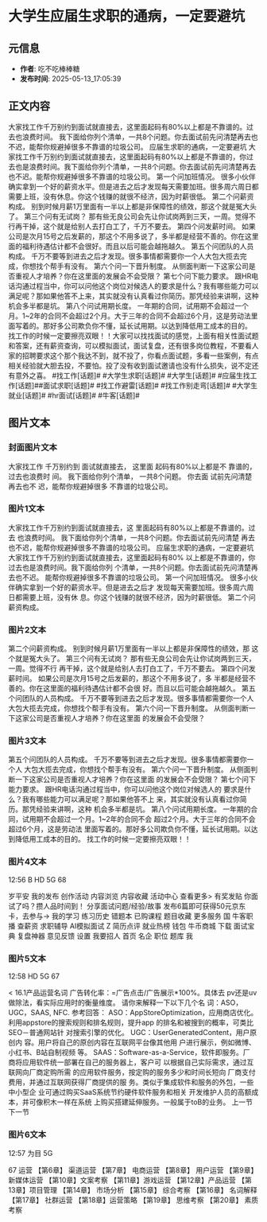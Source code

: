 # 大学生应届生求职的通病，一定要避坑

## 元信息
- **作者**: 吃不吃棒棒糖
- **发布时间**: 2025-05-13_17:05:39

## 正文内容

大家找工作千万别约到面试就直接去，这里面起码有80%以上都是不靠谱的。过去也浪费时间。
我下面给你列个清单，一共8个问题。你去面试前先问清楚再去也不迟，能帮你规避掉很多不靠谱的垃圾公司。
应届生求职的通病，一定要避坑
大家找工作千万别约到面试就直接去，这里面起码有80%以上都是不靠谱的，你过去也是浪费时间。我下面给你列个清单，一共8个问题。你去面试前先问清楚再去也不迟。能帮你规避掉很多不靠谱的垃圾公司。
第一个问加班情况。
很多小伙伴确实拿到一个好的薪资水平。但是进去之后才发现每天需要加班。很多周六周日都需要上班，没有休息。你这个钱赚的就很不经济，因为时薪很低。
第二个问薪资构成。
别到时候月薪1万里面有一半以上都是非保障性的绩效，那这个就是冤大头了。
第三个问有无试岗？
那有些无良公司会先让你试岗两到三天，一周。觉得不行再干掉，这个就是给别人去打白工了，千万不要去。
第四个问发薪时间。
如果公司是次月15号之后发薪的，那这个不用多说了，多半都是经营不善的。你在这里面的福利待遇估计都不会很好。而且以后可能会越拖越久。
第五个问团队的人员构成。
千万不要等到进去之后才发现。很多事情都需要你一个人大包大揽去完成，你想找个帮手有没有。
第六个问一下晋升制度。
从侧面判断一下这家公司是否重视人才培养？你在这里面的发展会不会受限？
第七个问下能力要求。
跟HR电话沟通过程当中，你可以问他这个岗位对候选人的要求是什么？我有哪些能力可以满足呢？那如果他答不上来，其实就没有认真看过你简历。那凭经验来讲啊，这种机会多半都是坑。
第八个问试用期长度。
一年期的合同，试用期不会超过一个月。1~2年的合同不会超过2个月。大于三年的合同不会超过6个月，这是劳动法里面写着的。那好多公司欺负你不懂，延长试用期。以达到降低用工成本的目的。
找工作的时候一定要擦亮双眼！！大家可以找找面试的感觉，上面有相关性面试题和答案，还有薪资查询，可以模拟面试，面试复盘，还有很多岗位教程，不要看人家的招聘要求这个那个我达不到，就不投了，你看点面试题，多看一些案例，有点相关经验就大胆去投，不要怕。投了没有收到面试邀请也没有什么损失，说不定还有意外之喜。
#找工作[话题]# #大学生求职[话题]# #大学生[话题]# #应届生找工作[话题]##面试求职[话题]# #找工作避雷[话题]# #找工作别走弯[话题]# #大学生就业[话题]# #hr面试[话题]# #牛客[话题]#

## 图片文本

### 封面图片文本

大家找工作
千万别约到
面试就直接去，
这里面
起码有80%以上都是不
靠谱的，
过去也浪费时
间。
我下面给你列个清单，
一共8个问题。
你去面
试前先问清楚再去也不
迟，能帮你规避掉很多
不靠谱的垃圾公司。

### 图片1文本

大家找工作千万别约到面试就直接去，这
里面起码有80%以上都是不靠谱的。过去
也浪费时间。
我下面给你列个清单，一共8个问题。你去面试前先问清楚
再去也不迟，能帮你规避掉很多不靠谱的垃圾公司。
应届生求职的通病，一定要避坑
大家找工作千万别约到面试就直接去，这里面起码有80%
以上都是不靠谱的，你过去也是浪费时间。我下面给你列
个清单，一共8个问题。你去面试前先问清楚再去也不迟。
能帮你规避掉很多不靠谱的垃圾公司。
第一个问加班情况。
很多小伙伴确实拿到一个好的薪资水平。但是进去之后才
发现每天需要加班。很多周六周日都需要上班，没有休
息。你这个钱赚的就很不经济，因为时薪很低。
第二个问薪资构成。

### 图片2文本

第二个问薪资构成。
别到时候月薪1万里面有一半以上都是非保障性的绩效，那
这个就是冤大头了。
第三个问有无试岗？
那有些无良公司会先让你试岗两到三天，一周。觉得不行
再干掉，这个就是给别人去打白工了，千万不要去。
第四个问发薪时间。
如果公司是次月15号之后发薪的，那这个不用多说了，多
半都是经营不善的。你在这里面的福利待遇估计都不会很
好。而且以后可能会越拖越久。
第五个问团队的人员构成。
千万不要等到进去之后才发现。很多事情都需要你一个人
大包大揽去完成，你想找个帮手有没有。
第六个问一下晋升制度。
从侧面判断一下这家公司是否重视人才培养？你在这里面
的发展会不会受限？

### 图片3文本

第五个问团队的人员构成。
千万不要等到进去之后才发现。很多事情都需要你一个人
大包大揽去完成，你想找个帮手有没有。
第六个问一下晋升制度。
从侧面判断一下这家公司是否重视人才培养？你在这里面
的发展会不会受限？
第七个问下能力要求。
跟HR电话沟通过程当中，你可以问他这个岗位对候选人的
要求是什么？我有哪些能力可以满足呢？那如果他答不上
来，其实就没有认真看过你简历。那凭经验来讲啊，这种
机会多半都是坑。
第八个问试用期长度。
一年期的合同，试用期不会超过一个月。1~2年的合同不会
超过2个月。大于三年的合同不会超过6个月，这是劳动法
里面写着的。那好多公司欺负你不懂，延长试用期。以达
到降低用工成本的目的。
找工作的时候一定要擦亮双眼！！

### 图片4文本

12:56
B
HD
5G
68

岁平安
我的发布
创作活动
内容浏览
内容收藏
活动中心
查看更多>
有奖发贴
你面试了吗？攒人品时间到！
分享面试问题/经验/故事
发布6篇即可获得50元京东卡，去参与→
我的学习
练习历史
错题本
已购课程
题目收藏
更多服务
国
牛客职播
查薪资
求职辅导
AI模拟面试
Z
简历点评
就业热榜
钱包
牛币商城
下载
面试宝典
复盘神器
意见反馈
设置
我要招人
首页
名企
职位
题库
我

### 图片5文本

12:58
HD
5G
67

<
16.1产品运营名词
广告转化率：=广告点击/广告展示*100%。具体去
pv还是uv做除法，看实际应用时的衡量维度。
请你来解释一下以下几个名
词：ASO，UGC，SAAS,
NFC.
参考回答：
ASO：AppStoreOptimization，应用商店优化。
利用appstore的搜索规则和排名规则，提升app
的排名和被搜到的概率，可类比SEO－普通网站针
对搜索引擎的优化。
UGC：UserGeneratedContent，用户原创内
容。用户将自己的原创内容在互联网平台像其他用
户进行展示，例如微博、小红书、B站自制视频
等。
SAAS：Software-as-a-Service，软件即服务。厂
商将应用软件统一部署在自己的服务器上，客户可
以根据自己实际需求，通过互联网向厂商定购所需
的应用软件服务，按定购的服务多少和时间长短向
厂商支付费用，并通过互联网获得厂商提供的服
务。类似于集成软件和服务的外包，一些中小型企
业可通过购买SaaS系统节约硬件软件服务和相关
开发维护人员的高额成本，并可像积木一样在系统
上购买搭建延伸服务。一般属于toB的业务。
上一节
下一节

### 图片6文本

12:57
为目
5G

67
运营
【第6章】
渠道运营
【第7章】
电商运营
【第8章】
用户运营
【第9章】
新媒体运营
【第10章】文案考察
【第11章】游戏运营
【第12章】产品运营
【第13章】项目管理
【第14章】
市场分析
【第15章】
综合考察
【第16章】
名词解释
【第17章】
社群运营
【第18章】运营策略
【第19章】
思维考察
【第20章】
素质考察